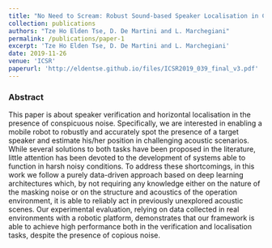```yaml
---
title: "No Need to Scream: Robust Sound-based Speaker Localisation in Challenging Scenarios"
collection: publications
authors: "Tze Ho Elden Tse, D. De Martini and L. Marchegiani"
permalink: /publications/paper-1
excerpt: 'Tze Ho Elden Tse, D. De Martini and L. Marchegiani'
date: 2019-11-26
venue: 'ICSR'
paperurl: 'http://eldentse.github.io/files/ICSR2019_039_final_v3.pdf'
---
```


### Abstract
This paper is about speaker verification and horizontal localisation in the presence of conspicuous noise. Specifically, we are interested in enabling a mobile robot to robustly and accurately spot the
presence of a target speaker and estimate his/her position in challenging acoustic scenarios. While several solutions to both tasks have been
proposed in the literature, little attention has been devoted to the development of systems able to function in harsh noisy conditions. To address
these shortcomings, in this work we follow a purely data-driven approach
based on deep learning architectures which, by not requiring any knowledge either on the nature of the masking noise or on the structure and
acoustics of the operation environment, it is able to reliably act in previously unexplored acoustic scenes. Our experimental evaluation, relying
on data collected in real environments with a robotic platform, demonstrates that our framework is able to achieve high performance both in
the verification and localisation tasks, despite the presence of copious
noise.
